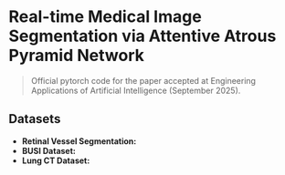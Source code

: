 # Real-time Medical Image Segmentation via Attentive Atrous Pyramid Network


> Official pytorch code for the paper accepted at Engineering Applications of Artificial Intelligence (September 2025).


## Datasets

*   **Retinal Vessel Segmentation:** <mcurl name="https://data.mendeley.com/datasets/frv89hjgrr/1" url="https://data.mendeley.com/datasets/frv89hjgrr/1"></mcurl>
*   **BUSI Dataset:** <mcurl name="https://www.kaggle.com/datasets/aryashah2k/breast-ultrasound-images-dataset" url="https://www.kaggle.com/datasets/aryashah2k/breast-ultrasound-images-dataset"></mcurl>
*   **Lung CT Dataset:** <mcurl name="https://www.kaggle.com/datasets/piyushsamant11/pidata-new-names" url="https://www.kaggle.com/datasets/piyushsamant11/pidata-new-names"></mcurl>


